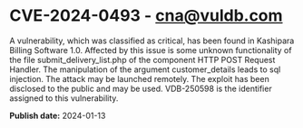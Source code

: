 # CVE-2024-0493 - cna@vuldb.com

A vulnerability, which was classified as critical, has been found in Kashipara Billing Software 1.0. Affected by this issue is some unknown functionality of the file submit_delivery_list.php of the component HTTP POST Request Handler. The manipulation of the argument customer_details leads to sql injection. The attack may be launched remotely. The exploit has been disclosed to the public and may be used. VDB-250598 is the identifier assigned to this vulnerability.

**Publish date:** 2024-01-13
